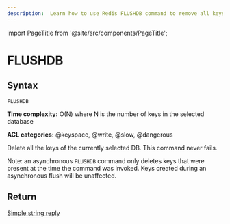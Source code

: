 ```yaml
---
description:  Learn how to use Redis FLUSHDB command to remove all keys from the current database.
---
```


import PageTitle from '@site/src/components/PageTitle';

# FLUSHDB

<PageTitle title="Redis FLUSHDB Command (Documentation) | Dragonfly" />

## Syntax

    FLUSHDB

**Time complexity:** O(N) where N is the number of keys in the selected database

**ACL categories:** @keyspace, @write, @slow, @dangerous

Delete all the keys of the currently selected DB.
This command never fails.

Note: an asynchronous `FLUSHDB` command only deletes keys that were present at the time the command was invoked. Keys created during an asynchronous flush will be unaffected.

## Return

[Simple string reply](https://redis.io/docs/latest/develop/reference/protocol-spec/#simple-strings)
